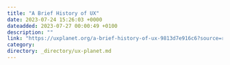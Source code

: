 ```yaml
---
title: "A Brief History of UX"
date: 2023-07-24 15:26:03 +0000
dateadded: 2023-07-27 00:00:49 +0100
description: ""
link: "https://uxplanet.org/a-brief-history-of-ux-9813d7e916c6?source=rss----819cc2aaeee0---4"
category:
directory: _directory/ux-planet.md
---
```

